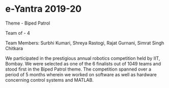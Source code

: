 # e-Yantra 2019-20
Theme - Biped Patrol

Team of - 4

Team Members: Surbhi Kumari, Shreya Rastogi, Rajat Gurnani, Simrat Singh Chitkara

We participated in the prestigious annual robotics competition held by IIT, Bombay. We were selected as one of the 6 finalists out of 1049 teams and stood first in the Biped Patrol theme. The competition spanned over a period of 5 months wherein we worked on software as well as hardware concerning control systems and MATLAB.

